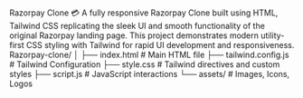 Razorpay Clone 💳
A fully responsive Razorpay Clone built using HTML, Tailwind CSS replicating the sleek UI and smooth functionality of the original Razorpay landing page. This project demonstrates modern utility-first CSS styling with Tailwind for rapid UI development and responsiveness.
Razorpay-clone/
│
├── index.html         # Main HTML file
├── tailwind.config.js # Tailwind Configuration
├── style.css          # Tailwind directives and custom styles
├── script.js          # JavaScript interactions
└── assets/            # Images, Icons, Logos
